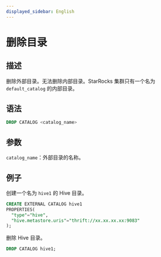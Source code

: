 ```yaml
---
displayed_sidebar: English
---
```


# 删除目录

## 描述

删除外部目录。无法删除内部目录。StarRocks 集群只有一个名为 `default_catalog` 的内部目录。

## 语法

```SQL
DROP CATALOG <catalog_name>
```

## 参数

`catalog_name`：外部目录的名称。

## 例子

创建一个名为 `hive1` 的 Hive 目录。

```SQL
CREATE EXTERNAL CATALOG hive1
PROPERTIES(
  "type"="hive", 
  "hive.metastore.uris"="thrift://xx.xx.xx.xx:9083"
);
```

删除 Hive 目录。

```SQL
DROP CATALOG hive1;
```